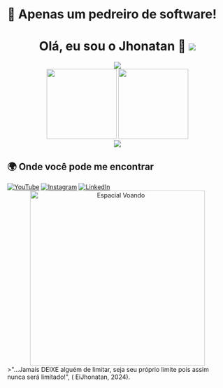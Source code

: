 <h1>👋 Apenas um pedreiro de software!</h1> 
<h1 align="center">
  Olá, eu sou o Jhonatan 👋
  <img src="https://readme-typing-svg.herokuapp.com?font=Fira+Code&weight=600&size=22&pause=1000&color=eb9326&center=true&width=500&lines=Desenvolvedor+Web;Criando+Sistemas+e+Games;Open+Source+Entusiasta">
</h1>

<div align="center">
  <img src="https://github.com/EiJhonatan/EiJhonatan/blob/output/github-contribution-grid-snake.svg"/>
</div>

<div align="center">
  <img height="160" src="https://github-readme-stats.vercel.app/api?username=EiJhonatan&show_icons=true&count_private=true&hide_title=true&hide=prs&theme=dracula&border_radius=10&include_all_commits=true&locale=pt-br"/>
  
  <img height="160" src="https://github-readme-stats.vercel.app/api/top-langs/?username=EiJhonatan&layout=donut&theme=dracula&border_radius=10&locale=pt-br"/>
</div>

<div align="center">
  <img src="https://komarev.com/ghpvc/?username=EiJhonatan&label=Visitas&color=eb9326"/>
</div>

<h2>🌍 Onde você pode me encontrar</h2>
<div align="start">
  <a href="https://youtube.com/@eijhonatan"><img src="https://img.shields.io/badge/YouTube-FF0000?style=for-the-badge&logo=youtube&logoColor=white" alt="YouTube"></a>
  <a href="https://www.instagram.com/jhonyferreira17/"><img src="https://img.shields.io/badge/Instagram-E4405F?style=for-the-badge&logo=instagram&logoColor=white" alt="Instagram"></a>
  <a href="https://www.linkedin.com/in/eijhonatanferreira/"><img src="https://img.shields.io/badge/LinkedIn-0077B5?style=for-the-badge&logo=linkedin&logoColor=white" alt="LinkedIn"></a>
</div>

<div align="center">
  <img src="https://media2.giphy.com/media/v1.Y2lkPTc5MGI3NjExMTV2bnB4ems2amM2d3o4MGRjMnR4ZnZ1bmU1Znl6OTl1cWV0NWs0aSZlcD12MV9pbnRlcm5hbF9naWZfYnlfaWQmY3Q9Zw/TsO3cLxeE8DNsztZyv/giphy.gif" alt="Espacial Voando" width="400"/>
</div>
>"...Jamais DEIXE alguém de limitar, seja seu próprio limite pois assim nunca será limitado!", ( EiJhonatan, 2024).

